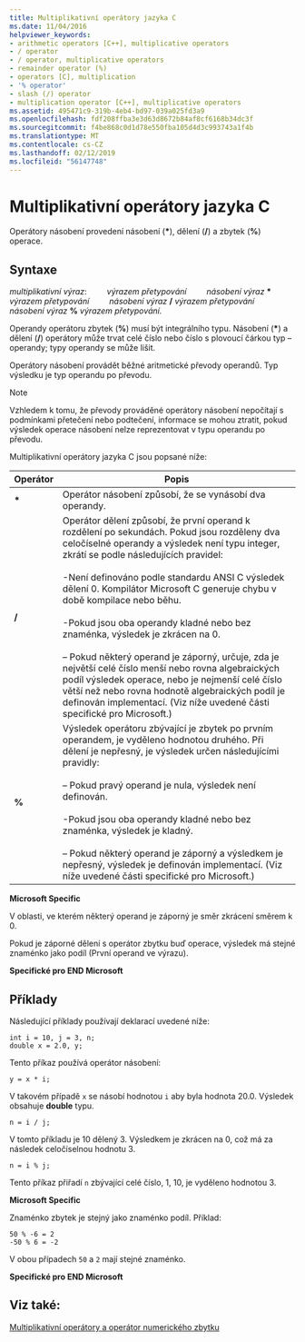 ```yaml
---
title: Multiplikativní operátory jazyka C
ms.date: 11/04/2016
helpviewer_keywords:
- arithmetic operators [C++], multiplicative operators
- / operator
- / operator, multiplicative operators
- remainder operator (%)
- operators [C], multiplication
- '% operator'
- slash (/) operator
- multiplication operator [C++], multiplicative operators
ms.assetid: 495471c9-319b-4eb4-bd97-039a025fd3a9
ms.openlocfilehash: fdf208ffba3e3d63d8672b84af8cf6168b34dc3f
ms.sourcegitcommit: f4be868c0d1d78e550fba105d4d3c993743a1f4b
ms.translationtype: MT
ms.contentlocale: cs-CZ
ms.lasthandoff: 02/12/2019
ms.locfileid: "56147748"
---
```

# <a name="c-multiplicative-operators"></a>Multiplikativní operátory jazyka C

Operátory násobení provedení násobení (<strong>\*</strong>), dělení (**/**) a zbytek (**%**) operace.

## <a name="syntax"></a>Syntaxe

*multiplikativní výraz*: &nbsp; &nbsp; &nbsp; &nbsp; *výrazem přetypování* &nbsp; &nbsp; &nbsp; &nbsp; *násobení výraz* <strong>\*</strong> *výrazem přetypování* &nbsp; &nbsp; &nbsp; &nbsp; *násobení výraz* **/** *výrazem přetypování* &nbsp; &nbsp; &nbsp; &nbsp; *násobení výraz* **%** *výrazem přetypování.*

Operandy operátoru zbytek (**%**) musí být integrálního typu. Násobení (<strong>\*</strong>) a dělení (**/**) operátory může trvat celé číslo nebo číslo s plovoucí čárkou typ – operandy; typy operandy se může lišit.

Operátory násobení provádět běžné aritmetické převody operandů. Typ výsledku je typ operandu po převodu.

> [!NOTE]
>  Vzhledem k tomu, že převody prováděné operátory násobení nepočítají s podmínkami přetečení nebo podtečení, informace se mohou ztratit, pokud výsledek operace násobení nelze reprezentovat v typu operandu po převodu.

Multiplikativní operátory jazyka C jsou popsané níže:

|Operátor|Popis|
|--------------|-----------------|
|<strong>\*</strong>|Operátor násobení způsobí, že se vynásobí dva operandy.|
|**/**|Operátor dělení způsobí, že první operand k rozdělení po sekundách. Pokud jsou rozděleny dva celočíselné operandy a výsledek není typu integer, zkrátí se podle následujících pravidel:<br/><br/>-Není definováno podle standardu ANSI C výsledek dělení 0. Kompilátor Microsoft C generuje chybu v době kompilace nebo běhu.<br/><br/>-Pokud jsou oba operandy kladné nebo bez znaménka, výsledek je zkrácen na 0.<br/><br/>– Pokud některý operand je záporný, určuje, zda je největší celé číslo menší nebo rovna algebraických podíl výsledek operace, nebo je nejmenší celé číslo větší než nebo rovna hodnotě algebraických podíl je definován implementací. (Viz níže uvedené části specifické pro Microsoft.)|
|**%**|Výsledek operátoru zbývající je zbytek po prvním operandem, je vyděleno hodnotou druhého. Při dělení je nepřesný, je výsledek určen následujícími pravidly:<br/><br/>– Pokud pravý operand je nula, výsledek není definován.<br/><br/>-Pokud jsou oba operandy kladné nebo bez znaménka, výsledek je kladný.<br/><br/>– Pokud některý operand je záporný a výsledkem je nepřesný, výsledek je definován implementací. (Viz níže uvedené části specifické pro Microsoft.)|

**Microsoft Specific**

V oblasti, ve kterém některý operand je záporný je směr zkrácení směrem k 0.

Pokud je záporné dělení s operátor zbytku buď operace, výsledek má stejné znaménko jako podíl (První operand ve výrazu).

**Specifické pro END Microsoft**

## <a name="examples"></a>Příklady

Následující příklady používají deklarací uvedené níže:

```
int i = 10, j = 3, n;
double x = 2.0, y;
```

Tento příkaz používá operátor násobení:

```
y = x * i;
```

V takovém případě `x` se násobí hodnotou `i` aby byla hodnota 20.0. Výsledek obsahuje **double** typu.

```
n = i / j;
```

V tomto příkladu je 10 dělený 3. Výsledkem je zkrácen na 0, což má za následek celočíselnou hodnotu 3.

```
n = i % j;
```

Tento příkaz přiřadí `n` zbývající celé číslo, 1, 10, je vyděleno hodnotou 3.

**Microsoft Specific**

Znaménko zbytek je stejný jako znaménko podíl. Příklad:

```
50 % -6 = 2
-50 % 6 = -2
```

V obou případech `50` a `2` mají stejné znaménko.

**Specifické pro END Microsoft**

## <a name="see-also"></a>Viz také:

[Multiplikativní operátory a operátor numerického zbytku](../cpp/multiplicative-operators-and-the-modulus-operator.md)
